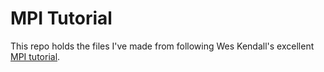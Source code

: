 # MPI Tutorial
This repo holds the files I've made from following Wes Kendall's excellent [MPI tutorial](http://mpitutorial.com/tutorials/).
